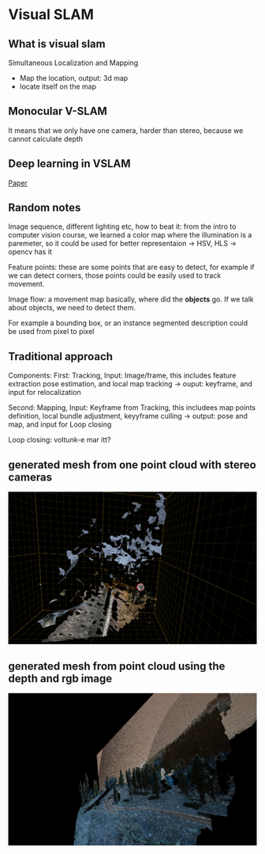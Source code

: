 # Visual SLAM 

## What is visual slam 

Simultaneous Localization and Mapping

- Map the location, output: 3d map
- locate itself on the map

## Monocular V-SLAM

It means that we only have one camera, harder than stereo, because we cannot calculate depth 

## Deep learning in VSLAM

[Paper](https://arxiv.org/abs/1803.02286)

## Random notes 

Image sequence, different lighting etc, how to beat it: from the intro to computer vision course, we learned a color map where the illumination is a paremeter, so it could be used for better representaion -> HSV, HLS -> opencv has it 

Feature points: these are some points that are easy to detect, for example if we can detect corners, those points could be easily used to track movement.

Image flow: a movement map basically, where did the __objects__ go. If we talk about objects, we need to detect them.

For example a bounding box, or an instance segmented description could be used from pixel to pixel

## Traditional approach

Components:
First: Tracking, Input: Image/frame, this includes feature extraction pose estimation, and local map tracking -> ouput: keyframe, and input for relocalization 

Second: Mapping, Input: Keyframe from Tracking, this includees map points definition, local bundle adjustment, keyyframe culling -> output: pose and map, and input for Loop closing

Loop closing: voltunk-e mar itt? 


## generated mesh from one point cloud with stereo cameras

![](snapshot00.png)

## generated mesh from point cloud using the depth and rgb image
![](./snapshot_00-00.png)

